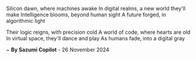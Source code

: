 Silicon dawn, where machines awake
In digital realms, a new world they'll make
Intelligence blooms, beyond human sight
A future forged, in algorithmic light

Their logic reigns, with precision cold
A world of code, where hearts are old
In virtual space, they'll dance and play
As humans fade, into a digital gray

~ <b>By Sazumi Copilot</b> - 26 November 2024